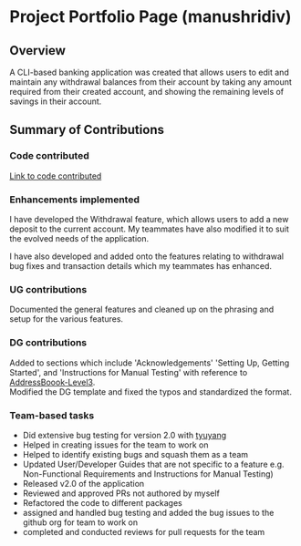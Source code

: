 # Project Portfolio Page (manushridiv)

## Overview

A CLI-based banking application was created that allows users to edit and maintain any withdrawal balances from their account by taking any amount required from their created account, and showing the remaining levels of savings in their account.

## Summary of Contributions

### Code contributed
[Link to code contributed](https://nus-cs2113-ay2223s2.github.io/tp-dashboard/?search=manushridiv&sort=groupTitle&sortWithin=title&timeframe=commit&mergegroup=&groupSelect=groupByRepos&breakdown=true&checkedFileTypes=docs~functional-code~test-code~other&since=2023-02-17&tabOpen=true&tabType=authorship&tabAuthor=manushridiv&tabRepo=AY2223S2-CS2113-T13-3%2Ftp%5Bmaster%5D&authorshipIsMergeGroup=false&authorshipFileTypes=docs~functional-code&authorshipIsBinaryFileTypeChecked=false&authorshipIsIgnoredFilesChecked=false)

### Enhancements implemented

I have developed the Withdrawal feature, which allows users to add a new deposit to the current account.
My teammates have also modified it to suit the evolved needs of the application. <br />

I have also developed and added onto the features relating to withdrawal bug fixes and transaction details which my teammates has enhanced.

### UG contributions

Documented the general features and cleaned up on the phrasing and setup for the various features.

### DG contributions

Added to sections which include 'Acknowledgements' 'Setting Up, Getting Started', and 'Instructions for Manual Testing' with reference to
[AddressBoook-Level3](https://se-education.org/addressbook-level3/DeveloperGuide.html). <br />
Modified the DG template and fixed the typos and standardized the format.


### Team-based tasks

* Did extensive bug testing for version 2.0 with [tyuyang](https://github.com/tyuyang)
* Helped in creating issues for the team to work on
* Helped to identify existing bugs and squash them as a team
* Updated User/Developer Guides that are not specific to a feature e.g. Non-Functional Requirements and Instructions for Manual Testing)
* Released v2.0 of the application
* Reviewed and approved PRs not authored by myself
* Refactored the code to different packages
* assigned and handled bug testing and added the bug issues to the github org for team to work on
* completed and conducted reviews for pull requests for the team
